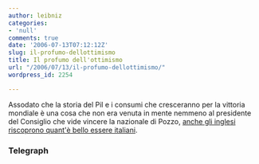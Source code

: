 ```yaml
---
author: leibniz
categories:
- 'null'
comments: true
date: '2006-07-13T07:12:12Z'
slug: il-profumo-dellottimismo
title: Il profumo dell'ottimismo
url: "/2006/07/13/il-profumo-dellottimismo/"
wordpress_id: 2254

---
```

Assodato che la storia del Pil e i consumi che cresceranno per la vittoria mondiale è una cosa che non era venuta in mente nemmeno al presidente del Consiglio che vide vincere la nazionale di Pozzo, [anche gli inglesi riscoprono quant'è bello essere italiani](https://www.telegraph.co.uk/arts/main.jhtml;jsessionid=SNSMS0FQLTC3TQFIQMGSFFOAVCBQWIV0?xml=/arts/2006/07/07/ftdolce07.xml).

### Telegraph
